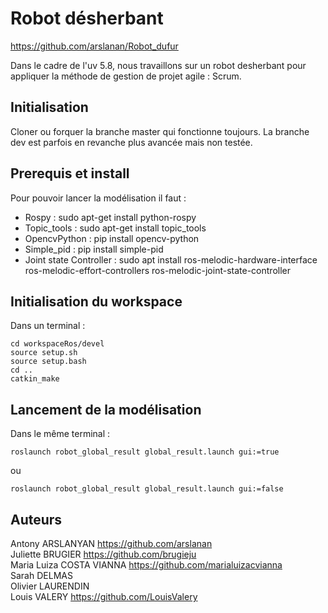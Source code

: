 # Robot désherbant 

https://github.com/arslanan/Robot_dufur

Dans le cadre de l'uv 5.8, nous travaillons sur un robot desherbant pour appliquer la méthode de gestion de projet agile : Scrum. 

## Initialisation

Cloner ou forquer la branche master qui fonctionne toujours. 
La branche dev est parfois en revanche plus avancée mais non testée.

## Prerequis et install

Pour pouvoir lancer la modélisation il faut : 
	
- Rospy : sudo apt-get install python-rospy
- Topic_tools : sudo apt-get install topic_tools
- OpencvPython : pip install opencv-python
- Simple_pid : pip install simple-pid
- Joint state Controller : sudo apt install ros-melodic-hardware-interface ros-melodic-effort-controllers ros-melodic-joint-state-controller

## Initialisation du workspace

Dans un terminal :
 
```
cd workspaceRos/devel
source setup.sh
source setup.bash
cd ..
catkin_make
```

## Lancement de la modélisation

Dans le même terminal : 

```
roslaunch robot_global_result global_result.launch gui:=true
```
ou 
```
roslaunch robot_global_result global_result.launch gui:=false

```

## Auteurs

Antony ARSLANYAN		https://github.com/arslanan
<br/>Juliette BRUGIER		https://github.com/brugieju
<br/>Maria Luiza COSTA VIANNA   https://github.com/marialuizacvianna
<br/>Sarah DELMAS
<br/>Olivier LAURENDIN
<br/>Louis VALERY               https://github.com/LouisValery







